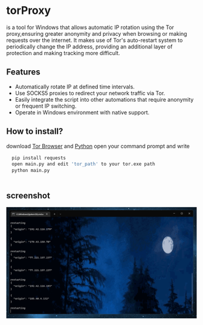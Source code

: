 
# torProxy

is a tool for Windows that allows automatic IP rotation using the Tor proxy,ensuring greater anonymity and privacy when browsing or making requests over the internet. It makes use of Tor's auto-restart system to periodically change the IP address, providing an additional layer of protection and making tracking more difficult.


## Features

- Automatically rotate IP at defined time intervals.
- Use SOCKS5 proxies to redirect your network traffic via Tor.
- Easily integrate the script into other automations that require anonymity or frequent IP switching.
- Operate in Windows environment with native support.
## How to install?
download [Tor Browser](https://www.torproject.org/download/) and [Python](https://www.python.org/downloads/)
open your command prompt and write

```bash
  pip install requests
  open main.py and edit 'tor_path' to your tor.exe path
  python main.py
  
```

## screenshot

![ProgramScreenShot](https://github.com/y9b/torProxy/blob/main/screenshot.png?raw=true)

